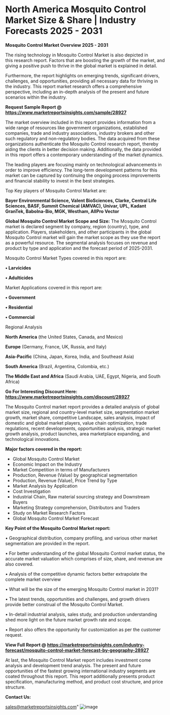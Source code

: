 # North America Mosquito Control Market Size & Share | Industry Forecasts 2025 - 2031

<Strong> Mosquito Control Market Overview 2025 - 2031</strong>

The rising technology in Mosquito Control Market is also depicted in this research report. Factors that are boosting the growth of the market, and giving a positive push to thrive in the global market is explained in detail.

Furthermore, the report highlights on emerging trends, significant drivers, challenges, and opportunities, providing all necessary data for thriving in the industry. This report market research offers a comprehensive perspective, including an in-depth analysis of the present and future scenarios within the industry.

<strong>Request Sample Report @ <a href=https://www.marketreportsinsights.com/sample/28927>https://www.marketreportsinsights.com/sample/28927</a></strong>

The market overview included in this report provides information from a wide range of resources like government organizations, established companies, trade and industry associations, industry brokers and other such regulatory and non-regulatory bodies. The data acquired from these organizations authenticate the Mosquito Control research report, thereby aiding the clients in better decision making. Additionally, the data provided in this report offers a contemporary understanding of the market dynamics.

The leading players are focusing mainly on technological advancements in order to improve efficiency. The long-term development patterns for this market can be captured by continuing the ongoing process improvements and financial stability to invest in the best strategies.

Top Key players of Mosquito Control Market are:

<strong>Bayer Environmental Science, Valent BioSciences, Clarke, Central Life Sciences, BASF, Summit Chemical (AMVAC), Univar, UPL, Kadant GranTek, Babolna-Bio, MGK, Westham, AllPro Vector</strong>

<strong><b>Global Mosquito Control Market Scope and Size:</b></strong>
The Mosquito Control market is declared segment by company, region (country), type, and application. Players, stakeholders, and other participants in the global Mosquito Control market will gain the market scope as they use the report as a powerful resource. The segmental analysis focuses on revenue and product by type and application and the forecast period of 2025-2031.

Mosquito Control Market Types covered in this report are:

<strong>• Larvicides

• Adulticides</strong>

Market Applications covered in this report are:

<strong>• Government

• Residential

• Commercial</strong> 

Regional Analysis

<strong>North America</strong> (the United States, Canada, and Mexico)

<strong>Europe</strong> (Germany, France, UK, Russia, and Italy)

<strong>Asia-Pacific</strong> (China, Japan, Korea, India, and Southeast Asia)

<strong>South America</strong> (Brazil, Argentina, Colombia, etc.)

<strong>The Middle East and Africa</strong> (Saudi Arabia, UAE, Egypt, Nigeria, and South Africa)

<strong>Go For Interesting Discount Here: <a href=https://www.marketreportsinsights.com/discount/28927>https://www.marketreportsinsights.com/discount/28927</a></strong>

The Mosquito Control market report provides a detailed analysis of global market size, regional and country-level market size, segmentation market growth, market share, competitive Landscape, sales analysis, impact of domestic and global market players, value chain optimization, trade regulations, recent developments, opportunities analysis, strategic market growth analysis, product launches, area marketplace expanding, and technological innovations.

<strong><b>Major factors covered in the report:</b></strong>
<ul>
  <li>Global Mosquito Control Market </li>
  <li>Economic Impact on the Industry</li>
  <li>Market Competition in terms of Manufacturers</li>
  <li>Production, Revenue (Value) by geographical segmentation</li>
  <li>Production, Revenue (Value), Price Trend by Type</li>
  <li>Market Analysis by Application</li>
  <li>Cost Investigation</li>
  <li>Industrial Chain, Raw material sourcing strategy and Downstream Buyers</li>
  <li>Marketing Strategy comprehension, Distributors and Traders</li>
  <li>Study on Market Research Factors</li>
  <li>Global Mosquito Control Market Forecast</li>
</ul>

<strong><b>Key Point of the Mosquito Control Market report:</b></strong>

• Geographical distribution, company profiling, and various other market segmentation are provided in the report.

• For better understanding of the global Mosquito Control market status, the accurate market valuation which comprises of size, share, and revenue are also covered.

• Analysis of the competitive dynamic factors better extrapolate the complete market overview

• What will be the size of the emerging Mosquito Control market in 2031?

• The latest trends, opportunities and challenges, and growth drivers provide better construal of the Mosquito Control Market.

• In-detail industrial analysis, sales study, and production understanding shed more light on the future market growth rate and scope.

• Report also offers the opportunity for customization as per the customer request.

<strong><b>View Full Report @ <a href=https://marketreportsinsights.com/industry-forecast/mosquito-control-market-forecast-by-geography-28927>https://marketreportsinsights.com/industry-forecast/mosquito-control-market-forecast-by-geography-28927</a></b></strong>


At last, the Mosquito Control Market report includes investment come analysis and development trend analysis. The present and future opportunities of the fastest growing international industry segments are coated throughout this report. This report additionally presents product specification, manufacturing method, and product cost structure, and price structure.

<strong>Contact Us:</strong>

sales@marketreportsinsights.com"
![image](https://github.com/user-attachments/assets/dcdcc96d-ab10-4deb-8eb6-fc8318b02b46)
